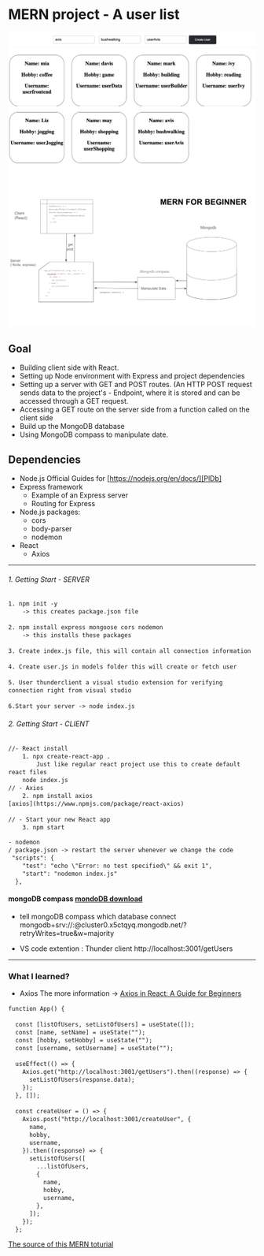 # MERN project - A user list
![UserList]( https://github.com/miya-w/MERN-userCard/blob/main/images/User-UI.png)
![MERN](https://github.com/miya-w/MERN-userCard/blob/main/images/mern.png)

## Goal
- Building client side with React.
- Setting up Node environment with Express and project dependencies
- Setting up a server with GET and POST routes. (An HTTP POST request sends data to the project's - Endpoint, where it is stored and can be accessed through a GET request.
- Accessing a GET route on the server side from a function called on the client side
- Build up the MongoDB database
- Using MongoDB compass to manipulate date.

## Dependencies

- Node.js Official Guides for [https://nodejs.org/en/docs/][PlDb]
- Express framework
    -  Example of an Express server
    - Routing for Express
- Node.js packages:
    - cors
    - body-parser
    - nodemon
- React
    - Axios
---
 
###### 1. Getting Start -  SERVER

    1. npm init -y
        -> this creates package.json file
        
    2. npm install express mongoose cors nodemon
        -> this installs these packages
        
    3. Create index.js file, this will contain all connection information
    
    4. Create user.js in models folder this will create or fetch user
    
    5. User thunderclient a visual studio extension for verifying connection right from visual studio
    
    6.Start your server -> node index.js

  
###### 2. Getting Start -  CLIENT
```
//- React install
    1. npx create-react-app .
        Just like regular react project use this to create default react files
    node index.js
// - Axios
    2. npm install axios
[axios](https://www.npmjs.com/package/react-axios)

// - Start your new React app
    3. npm start
```


```
- nodemon
/ package.json -> restart the server whenever we change the code
 "scripts": {
    "test": "echo \"Error: no test specified\" && exit 1",
    "start": "nodemon index.js"
  },
```



#### mongoDB compass [mondoDB download](https://www.mongodb.com/try/download/compass)

- tell mongoDB compass which database connect
mongodb+srv://<userName>:<passWord>@cluster0.x5ctqyq.mongodb.net/<theDataNeme>?retryWrites=true&w=majority

- VS code extention : Thunder client
http://localhost:3001/getUsers
---

### What I learned?

- Axios
The more information -> [Axios in React: A Guide for Beginners](https://www.geeksforgeeks.org/axios-in-react-a-guide-for-beginners/)
```react
function App() {

  const [listOfUsers, setListOfUsers] = useState([]);
  const [name, setName] = useState("");
  const [hobby, setHobby] = useState("");
  const [username, setUsername] = useState("");

  useEffect(() => {
    Axios.get("http://localhost:3001/getUsers").then((response) => {
      setListOfUsers(response.data);
    });
  }, []);

  const createUser = () => {
    Axios.post("http://localhost:3001/createUser", {
      name,
      hobby,
      username,
    }).then((response) => {
      setListOfUsers([
        ...listOfUsers,
        {
          name,
          hobby,
          username,
        },
      ]);
    });
  };

```


 
 [The source of this MERN toturial ](https://www.youtube.com/watch?v=I7EDAR2GRVo&t=1914s)

